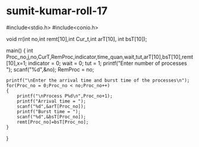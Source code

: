 # sumit-kumar-roll-17

#include<stdio.h>
#include<conio.h>

void rr(int no,int remt[10],int Cur_t,int arT[10], int bsT[10]);

main()
{
	int Proc_no,j,no,CurT,RemProc,indicator,time_quan,wait,tut,arT[10],bsT[10],remt[10],x=1;
	indicator = 0;
	wait = 0;
	tut = 1;
	printf("Enter number of processes ");
	scanf("%d",&no);
	RemProc = no;

	printf("\nEnter the arrival time and burst time of the processes\n");
	for(Proc_no = 0;Proc_no < no;Proc_no++)
	{
		printf("\nProcess P%d\n",Proc_no+1);
		printf("Arrival time = ");
		scanf("%d",&arT[Proc_no]);
		printf("Burst time = ");
		scanf("%d",&bsT[Proc_no]);
		remt[Proc_no]=bsT[Proc_no];
	}
}
